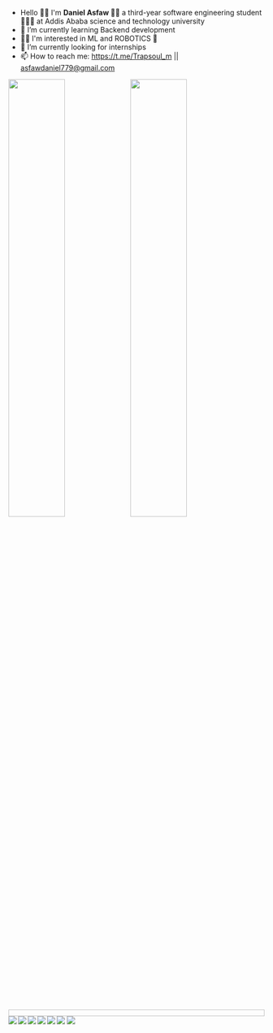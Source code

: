 
-  Hello 👋🏿 I'm <strong> Daniel Asfaw </strong> 👨🏿 a third-year software engineering student 👨🏿‍💻 at Addis Ababa science and technology university </br>
- 🌱 I’m currently learning Backend development </br>
- 🤌🏿 I'm interested in ML and ROBOTICS 🤖
- 🤔 I’m currently looking for internships </br>
- 📫 How to reach me: https://t.me/Trapsoul_m || asfawdaniel779@gmail.com </br>

<img align="left" width="47%" src="https://github-readme-stats.vercel.app/api?username=ETdan&show_icons=true&theme=radical">
<img align="left" width="47%" src="https://github-readme-stats.vercel.app/api/top-langs/?username=ETdan&layout=compact">

<img style="width:100%; height:13px; outline:none; clear=both;">
<!-- </div> -->
<img align='left' src="https://img.shields.io/badge/c++-%2300599C.svg?style=for-the-badge&logo=c%2B%2B&logoColor=white">
<img  src="https://img.shields.io/badge/java-%23ED8B00.svg?style=for-the-badge&logo=openjdk&logoColor=white">

<img src="https://img.shields.io/badge/php-%23777BB4.svg?style=for-the-badge&logo=php&logoColor=white">

<img align="left" src="https://img.shields.io/badge/javascript-%23323330.svg?style=for-the-badge&logo=javascript&logoColor=%23F7DF1E">
<img align="left" src="https://img.shields.io/badge/html5-%23E34F26.svg?style=for-the-badge&logo=html5&logoColor=white">
<img align="left" src="https://img.shields.io/badge/css3-%231572B6.svg?style=for-the-badge&logo=css3&logoColor=white">
<img align="left" src="https://img.shields.io/badge/node.js-6DA55F?style=for-the-badge&logo=node.js&logoColor=white">
<!-- </div> -->

